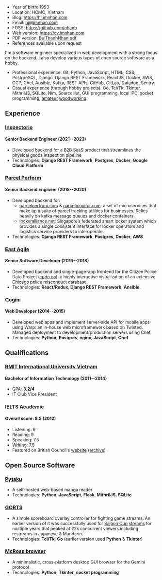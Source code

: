 - Year of birth: 1993
- Location: HCMC, Vietnam
- Blog: <https://hi.imnhan.com>
- Email: <hi@imnhan.com>
- FOSS: <https://github.com/nhanb>
- Web version: <https://cv.imnhan.com>
- PDF version: [BuiThanhNhan.pdf][pdf]
- References available upon request

I'm a software engineer specialized in web development with a strong focus on
the backend. I also develop various types of open source software as a hobby.

- Professional experience: Git, Python, JavaScript, HTML, CSS, PostgreSQL,
  Django, Django REST Framework, ReactJS, Docker, AWS, GCP, Chef, Ansible,
  Kafka, REST APIs, GitHub, GitLab, Datadog, Sentry.
- Casual experience (through hobby projects): Go, Tcl/Tk, Tkinter, MithrilJS,
  SQLite, Nim, SourceHut, GUI programming, local IPC, socket programming,
  [amateur][stick] [woodworking][pad].

## Experience

### [Inspectorio][insp]

#### Senior Backend Engineer (2021--2023)

- Developed backend for a B2B SaaS product that streamlines the physical
  goods inspection pipeline
- Technologies: **Django REST Framework**, **Postgres**, **Docker**, **Google
  Cloud Platform**

### [Parcel Perform][pp]

#### Senior Backend Engineer (2018--2020)

- Developed backend for:
  + [parcelperform.com][pp] & [parcelmonitor.com][pm]: a set of microservices
    that make up a suite of parcel tracking utilities for businesses. Relies
    heavily on kafka message queues and docker containers.
  + [lockeralliance.net][la]: Singapore’s federated smart locker system which
    provides a single consistent interface for locker operators and logistics
    service providers to interoperate.
- Technologies: **Django REST Framework**, **Postgres**, **Docker**, **AWS**

### [East Agile][ea]

#### Senior Software Developer (2016--2018)

- Developed backend and single-page-app frontend for the Citizen Police Data
  Project ([cpdp.co][cpdp]), a highly interactive visualization of an extensive
  Chicago police misconduct database.
- Technologies: **React/Redux**, **Django REST Framework**, **Ansible**.

### [Cogini][cog]

#### Web Developer (2014--2015)

- Developed web apps and implement server-side API for mobile apps using Warp:
  an in-house web microframework based on Twisted. Managed deployment to
  development/production servers using Chef.
- Technologies: **Python**, **Postgres**, **nginx**, **JavaScript**, **Chef**


## Qualifications

### [RMIT International University Vietnam][rmit]

#### Bachelor of Information Technology (2011--2014)

- GPA: **3.2/4**
- IT Club Vice President

### [IELTS Academic][ielts]

#### Overall score: **8.5** (2012)

- Listening: 9
- Reading: 9
- Speaking: 7.5
- Writing: 7.5
- Featured on British Council's [website][bc] ([archive][bcm])

## Open Source Software

### [Pytaku][ptk]

- A self-hosted web-based manga reader
- Technologies: **Python**, **JavaScript**, **Flask**, **MithrilJS**,
  **SQLite**

### [GORTS][gorts]

- A simple scoreboard overlay controller for fighting game streams. An earlier
  version of it was successfully used for [Saigon Cup][sgc] [streams][sgcs] for
  multiple years that peaked at 22k concurrent viewers including restreams in
  Japanese & Mandarin.
- Technologies: **Tcl/Tk**, **Go**
  (earlier version used **Python** & **Tkinter**)

### [McRoss browser][mcr]

- A minimalistic, cross-platform desktop GUI browser for the Gemini protocol
- Technologies: **Python**, **Tkinter**, **socket programming**

[insp]: https://inspectorio.com/
[pp]: https://www.parcelperform.com/
[pm]: https://www.parcelmonitor.com/
[la]: https://lockeralliance.net/
[ea]: https://www.eastagile.com/
[cpdp]: https://cpdp.co
[cog]: https://www.cogini.com/
[rmit]: https://www.rmit.edu.vn/
[ielts]: https://www.ielts.org/
[bc]: https://www.britishcouncil.vn/hoc-tieng-anh/ielts
[bcm]: https://web.archive.org/web/20230628172630/https://www.britishcouncil.vn/hoc-tieng-anh/ielts
[ptk]: https://github.com/nhanb/pytaku
[gorts]: https://github.com/nhanb/gorts
[sgc]: https://sgc19.saigonfgc.com/en/
[sgcs]: https://www.youtube.com/watch?v=9HwrXVi9Qa8&list=PLYSOEx17rT__sUi-xnf5PVrmtfd7IFi_l
[mcr]: https://sr.ht/~nhanb/mcross/
[more]: https://github.com/nhanb
[stick]: https://hi.imnhan.com/posts/my-first-diy-fightstick-part-2/
[pad]: https://hi.imnhan.com/posts/simplest-possible-stepmania-soft-to-hard-pad-mod/
[pdf]: https://cv.imnhan.com/BuiThanhNhan.pdf
